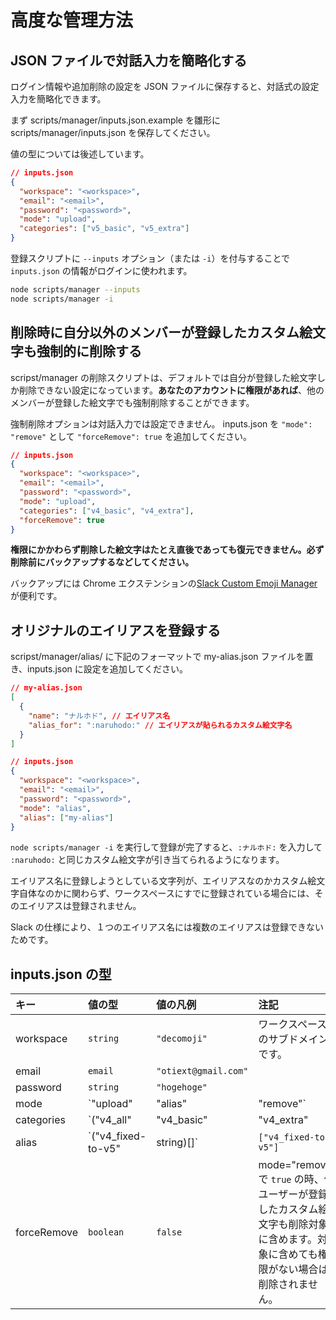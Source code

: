 # 高度な管理方法

## JSON ファイルで対話入力を簡略化する

ログイン情報や追加削除の設定を JSON ファイルに保存すると、対話式の設定入力を簡略化できます。

まず scripts/manager/inputs.json.example を雛形に scripts/manager/inputs.json を保存してください。

値の型については後述しています。

```json
// inputs.json
{
  "workspace": "<workspace>",
  "email": "<email>",
  "password": "<password>",
  "mode": "upload",
  "categories": ["v5_basic", "v5_extra"]
}
```

登録スクリプトに `--inputs` オプション（または `-i`）を付与することで `inputs.json` の情報がログインに使われます。

```bash
node scripts/manager --inputs
node scripts/manager -i
```

## 削除時に自分以外のメンバーが登録したカスタム絵文字も強制的に削除する

scripst/manager の削除スクリプトは、デフォルトでは自分が登録した絵文字しか削除できない設定になっています。**あなたのアカウントに権限があれば**、他のメンバーが登録した絵文字でも強制削除することができます。

強制削除オプションは対話入力では設定できません。 inputs.json を `"mode": "remove"` として `"forceRemove": true` を追加してください。

```json
// inputs.json
{
  "workspace": "<workspace>",
  "email": "<email>",
  "password": "<password>",
  "mode": "upload",
  "categories": ["v4_basic", "v4_extra"],
  "forceRemove": true
}
```

**権限にかかわらず削除した絵文字はたとえ直後であっても復元できません。必ず削除前にバックアップするなどしてください。**

バックアップには Chrome エクステンションの[Slack Custom Emoji Manager](https://chrome.google.com/webstore/detail/slack-custom-emoji-manage/cgipifjpcbhdppbjjphmgkmmgbeaggpc)が便利です。

## オリジナルのエイリアスを登録する

scripst/manager/alias/ に下記のフォーマットで my-alias.json ファイルを置き、inputs.json に設定を追加してください。

```json
// my-alias.json
[
  {
    "name": "ナルホド", // エイリアス名
    "alias_for": ":naruhodo:" // エイリアスが貼られるカスタム絵文字名
  }
]
```

```json
// inputs.json
{
  "workspace": "<workspace>",
  "email": "<email>",
  "password": "<password>",
  "mode": "alias",
  "alias": ["my-alias"]
}
```

`node scripts/manager -i` を実行して登録が完了すると、`:ナルホド:` を入力して `:naruhodo:` と同じカスタム絵文字が引き当てられるようになります。

エイリアス名に登録しようとしている文字列が、エイリアスなのかカスタム絵文字自体なのかに関わらず、ワークスペースにすでに登録されている場合には、そのエイリアスは登録されません。

Slack の仕様により、１つのエイリアス名には複数のエイリアスは登録できないためです。

## inputs.json の型

| キー        | 値の型                                                                                                              | 値の凡例                   | 注記                                                                                                                                 |
| :---------- | :------------------------------------------------------------------------------------------------------------------ | :------------------------- | :----------------------------------------------------------------------------------------------------------------------------------- |
| workspace   | `string`                                                                                                            | `"decomoji"`               | ワークスペースのサブドメインです。                                                                                                   |
| email       | `email`                                                                                                             | `"otiext@gmail.com"`       |                                                                                                                                      |
| password    | `string`                                                                                                            | `"hogehoge"`               |                                                                                                                                      |
| mode        | `"upload" | "alias" | "remove"`                                                                                     | `"upload"`                 |                                                                                                                                      |
| categories  | `("v4_all" | "v4_basic" | "v4_extra" | "v4_fixed" | "v5_all" | "v5_basic" | "v5_extra" | "v5_explicit" | string)[]` | `["v5_basic", "v5_extra"]` | scripts/manager/configs/list/ に格納した json ファイル名を値にとる配列                                                               |
| alias       | `("v4_fixed-to-v5" | string)[]`                                                                                     | `["v4_fixed-to-v5"]`       | scripts/manager/configs/alias/ に格納した json ファイル名を値にとる配列                                                              |
| forceRemove | `boolean`                                                                                                           | `false`                    | mode="remove" で `true` の時、他ユーザーが登録したカスタム絵文字も削除対象に含めます。対象に含めても権限がない場合は削除されません。 |

